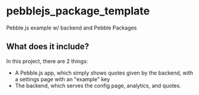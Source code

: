 # pebblejs_package_template
Pebble.js example w/ backend and Pebble Packages

## What does it include?

In this project, there are 2 things:
- A Pebble.js app, which simply shows quotes given by the backend, with a settings page with an "example" key
- The backend, which serves the config page, analytics, and quotes.
